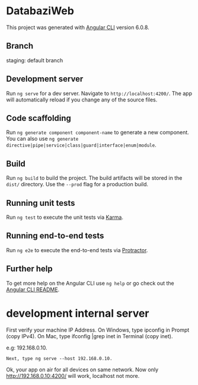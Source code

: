 # DatabaziWeb

This project was generated with [Angular CLI](https://github.com/angular/angular-cli) version 6.0.8.

## Branch
staging: default branch

## Development server

Run `ng serve` for a dev server. Navigate to `http://localhost:4200/`. The app will automatically reload if you change any of the source files.

## Code scaffolding

Run `ng generate component component-name` to generate a new component. You can also use `ng generate directive|pipe|service|class|guard|interface|enum|module`.

## Build

Run `ng build` to build the project. The build artifacts will be stored in the `dist/` directory. Use the `--prod` flag for a production build.

## Running unit tests

Run `ng test` to execute the unit tests via [Karma](https://karma-runner.github.io).

## Running end-to-end tests

Run `ng e2e` to execute the end-to-end tests via [Protractor](http://www.protractortest.org/).

## Further help

To get more help on the Angular CLI use `ng help` or go check out the [Angular CLI README](https://github.com/angular/angular-cli/blob/master/README.md).

# development internal server
First verify your machine IP Address.
On Windows, type ipconfig in Prompt (copy IPv4).
On Mac, type ifconfig |grep inet in Terminal (copy inet).

e.g: 192.168.0.10.
    
    Next, type ng serve --host 192.168.0.10.

Ok, your app on air for all devices on same network.
Now only http://192.168.0.10:4200/ will work, localhost not more.
